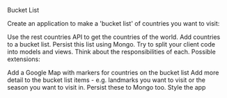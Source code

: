 Bucket List

Create an application to make a 'bucket list' of countries you want to visit:

Use the rest countries API to get the countries of the world.
Add countries to a bucket list.
Persist this list using Mongo.
Try to split your client code into models and views. Think about the responsibilities of each.
Possible extensions:

Add a Google Map with markers for countries on the bucket list
Add more detail to the bucket list items - e.g. landmarks you want to visit or the season you want to visit in. Persist these to Mongo too.
Style the app

